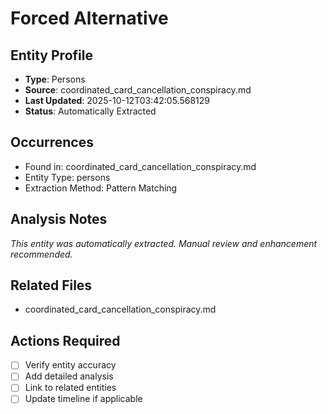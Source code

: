 # Forced Alternative

## Entity Profile
- **Type**: Persons
- **Source**: coordinated_card_cancellation_conspiracy.md
- **Last Updated**: 2025-10-12T03:42:05.568129
- **Status**: Automatically Extracted

## Occurrences
- Found in: coordinated_card_cancellation_conspiracy.md
- Entity Type: persons
- Extraction Method: Pattern Matching

## Analysis Notes
*This entity was automatically extracted. Manual review and enhancement recommended.*

## Related Files
- coordinated_card_cancellation_conspiracy.md

## Actions Required
- [ ] Verify entity accuracy
- [ ] Add detailed analysis
- [ ] Link to related entities
- [ ] Update timeline if applicable
